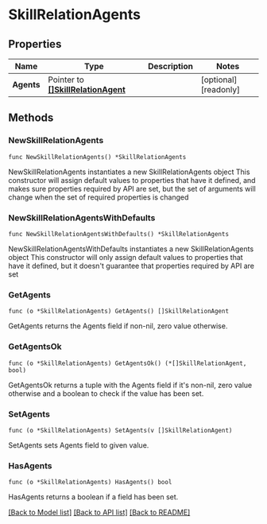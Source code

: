# SkillRelationAgents

## Properties

Name | Type | Description | Notes
------------ | ------------- | ------------- | -------------
**Agents** | Pointer to [**[]SkillRelationAgent**](SkillRelationAgent.md) |  | [optional] [readonly]

## Methods

### NewSkillRelationAgents

`func NewSkillRelationAgents() *SkillRelationAgents`

NewSkillRelationAgents instantiates a new SkillRelationAgents object
This constructor will assign default values to properties that have it defined,
and makes sure properties required by API are set, but the set of arguments
will change when the set of required properties is changed

### NewSkillRelationAgentsWithDefaults

`func NewSkillRelationAgentsWithDefaults() *SkillRelationAgents`

NewSkillRelationAgentsWithDefaults instantiates a new SkillRelationAgents object
This constructor will only assign default values to properties that have it defined,
but it doesn't guarantee that properties required by API are set

### GetAgents

`func (o *SkillRelationAgents) GetAgents() []SkillRelationAgent`

GetAgents returns the Agents field if non-nil, zero value otherwise.

### GetAgentsOk

`func (o *SkillRelationAgents) GetAgentsOk() (*[]SkillRelationAgent, bool)`

GetAgentsOk returns a tuple with the Agents field if it's non-nil, zero value otherwise
and a boolean to check if the value has been set.

### SetAgents

`func (o *SkillRelationAgents) SetAgents(v []SkillRelationAgent)`

SetAgents sets Agents field to given value.

### HasAgents

`func (o *SkillRelationAgents) HasAgents() bool`

HasAgents returns a boolean if a field has been set.

[[Back to Model list]](../README.md#documentation-for-models) [[Back to API list]](../README.md#documentation-for-api-endpoints) [[Back to README]](../README.md)
